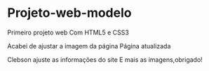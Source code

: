 # Projeto-web-modelo
 Primeiro projeto web 
 Com HTML5 e CSS3
 
Acabei de ajustar a imagem da página
Página atualizada

Clebson ajuste as informações do site
E mais as imagens,obrigado!
